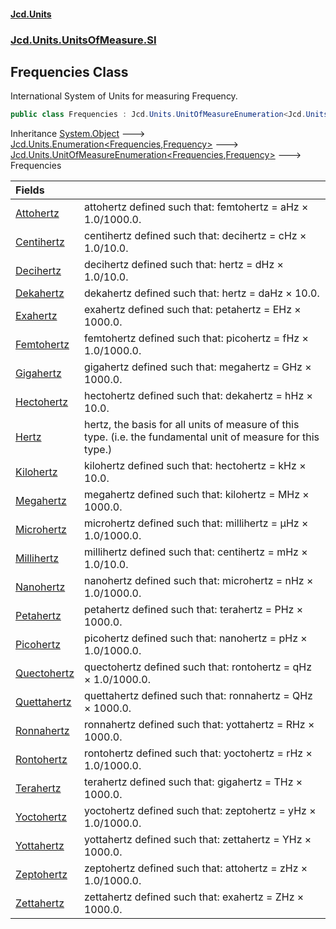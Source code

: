 #### [Jcd.Units](index.md 'index')

### [Jcd.Units.UnitsOfMeasure.SI](Jcd.Units.UnitsOfMeasure.SI.md 'Jcd.Units.UnitsOfMeasure.SI')

## Frequencies Class

International System of Units for measuring Frequency.

```csharp
public class Frequencies : Jcd.Units.UnitOfMeasureEnumeration<Jcd.Units.UnitsOfMeasure.SI.Frequencies, Jcd.Units.UnitTypes.Frequency>
```

Inheritance [System.Object](https://docs.microsoft.com/en-us/dotnet/api/System.Object 'System.Object') &#129106; [Jcd.Units.Enumeration&lt;](Enumeration_TEnumeration,T_.md 'Jcd.Units.Enumeration<TEnumeration,T>')[Frequencies](Frequencies.md 'Jcd.Units.UnitsOfMeasure.SI.Frequencies')[,](Enumeration_TEnumeration,T_.md 'Jcd.Units.Enumeration<TEnumeration,T>')[Frequency](Frequency.md 'Jcd.Units.UnitTypes.Frequency')[&gt;](Enumeration_TEnumeration,T_.md 'Jcd.Units.Enumeration<TEnumeration,T>') &#129106; [Jcd.Units.UnitOfMeasureEnumeration&lt;](UnitOfMeasureEnumeration_TEnumeration,T_.md 'Jcd.Units.UnitOfMeasureEnumeration<TEnumeration,T>')[Frequencies](Frequencies.md 'Jcd.Units.UnitsOfMeasure.SI.Frequencies')[,](UnitOfMeasureEnumeration_TEnumeration,T_.md 'Jcd.Units.UnitOfMeasureEnumeration<TEnumeration,T>')[Frequency](Frequency.md 'Jcd.Units.UnitTypes.Frequency')[&gt;](UnitOfMeasureEnumeration_TEnumeration,T_.md 'Jcd.Units.UnitOfMeasureEnumeration<TEnumeration,T>') &#129106; Frequencies

| Fields                                                                                          |                                                                                                               |
|:------------------------------------------------------------------------------------------------|:--------------------------------------------------------------------------------------------------------------|
| [Attohertz](Frequencies.Attohertz.md 'Jcd.Units.UnitsOfMeasure.SI.Frequencies.Attohertz')       | attohertz defined such that: femtohertz = aHz × 1.0/1000.0.                                                   |
| [Centihertz](Frequencies.Centihertz.md 'Jcd.Units.UnitsOfMeasure.SI.Frequencies.Centihertz')    | centihertz defined such that: decihertz = cHz × 1.0/10.0.                                                     |
| [Decihertz](Frequencies.Decihertz.md 'Jcd.Units.UnitsOfMeasure.SI.Frequencies.Decihertz')       | decihertz defined such that: hertz = dHz × 1.0/10.0.                                                          |
| [Dekahertz](Frequencies.Dekahertz.md 'Jcd.Units.UnitsOfMeasure.SI.Frequencies.Dekahertz')       | dekahertz defined such that: hertz = daHz × 10.0.                                                             |
| [Exahertz](Frequencies.Exahertz.md 'Jcd.Units.UnitsOfMeasure.SI.Frequencies.Exahertz')          | exahertz defined such that: petahertz = EHz × 1000.0.                                                         |
| [Femtohertz](Frequencies.Femtohertz.md 'Jcd.Units.UnitsOfMeasure.SI.Frequencies.Femtohertz')    | femtohertz defined such that: picohertz = fHz × 1.0/1000.0.                                                   |
| [Gigahertz](Frequencies.Gigahertz.md 'Jcd.Units.UnitsOfMeasure.SI.Frequencies.Gigahertz')       | gigahertz defined such that: megahertz = GHz × 1000.0.                                                        |
| [Hectohertz](Frequencies.Hectohertz.md 'Jcd.Units.UnitsOfMeasure.SI.Frequencies.Hectohertz')    | hectohertz defined such that: dekahertz = hHz × 10.0.                                                         |
| [Hertz](Frequencies.Hertz.md 'Jcd.Units.UnitsOfMeasure.SI.Frequencies.Hertz')                   | hertz, the basis for all units of measure of this type. (i.e. the fundamental unit of measure for this type.) |
| [Kilohertz](Frequencies.Kilohertz.md 'Jcd.Units.UnitsOfMeasure.SI.Frequencies.Kilohertz')       | kilohertz defined such that: hectohertz = kHz × 10.0.                                                         |
| [Megahertz](Frequencies.Megahertz.md 'Jcd.Units.UnitsOfMeasure.SI.Frequencies.Megahertz')       | megahertz defined such that: kilohertz = MHz × 1000.0.                                                        |
| [Microhertz](Frequencies.Microhertz.md 'Jcd.Units.UnitsOfMeasure.SI.Frequencies.Microhertz')    | microhertz defined such that: millihertz = μHz × 1.0/1000.0.                                                  |
| [Millihertz](Frequencies.Millihertz.md 'Jcd.Units.UnitsOfMeasure.SI.Frequencies.Millihertz')    | millihertz defined such that: centihertz = mHz × 1.0/10.0.                                                    |
| [Nanohertz](Frequencies.Nanohertz.md 'Jcd.Units.UnitsOfMeasure.SI.Frequencies.Nanohertz')       | nanohertz defined such that: microhertz = nHz × 1.0/1000.0.                                                   |
| [Petahertz](Frequencies.Petahertz.md 'Jcd.Units.UnitsOfMeasure.SI.Frequencies.Petahertz')       | petahertz defined such that: terahertz = PHz × 1000.0.                                                        |
| [Picohertz](Frequencies.Picohertz.md 'Jcd.Units.UnitsOfMeasure.SI.Frequencies.Picohertz')       | picohertz defined such that: nanohertz = pHz × 1.0/1000.0.                                                    |
| [Quectohertz](Frequencies.Quectohertz.md 'Jcd.Units.UnitsOfMeasure.SI.Frequencies.Quectohertz') | quectohertz defined such that: rontohertz = qHz × 1.0/1000.0.                                                 |
| [Quettahertz](Frequencies.Quettahertz.md 'Jcd.Units.UnitsOfMeasure.SI.Frequencies.Quettahertz') | quettahertz defined such that: ronnahertz = QHz × 1000.0.                                                     |
| [Ronnahertz](Frequencies.Ronnahertz.md 'Jcd.Units.UnitsOfMeasure.SI.Frequencies.Ronnahertz')    | ronnahertz defined such that: yottahertz = RHz × 1000.0.                                                      |
| [Rontohertz](Frequencies.Rontohertz.md 'Jcd.Units.UnitsOfMeasure.SI.Frequencies.Rontohertz')    | rontohertz defined such that: yoctohertz = rHz × 1.0/1000.0.                                                  |
| [Terahertz](Frequencies.Terahertz.md 'Jcd.Units.UnitsOfMeasure.SI.Frequencies.Terahertz')       | terahertz defined such that: gigahertz = THz × 1000.0.                                                        |
| [Yoctohertz](Frequencies.Yoctohertz.md 'Jcd.Units.UnitsOfMeasure.SI.Frequencies.Yoctohertz')    | yoctohertz defined such that: zeptohertz = yHz × 1.0/1000.0.                                                  |
| [Yottahertz](Frequencies.Yottahertz.md 'Jcd.Units.UnitsOfMeasure.SI.Frequencies.Yottahertz')    | yottahertz defined such that: zettahertz = YHz × 1000.0.                                                      |
| [Zeptohertz](Frequencies.Zeptohertz.md 'Jcd.Units.UnitsOfMeasure.SI.Frequencies.Zeptohertz')    | zeptohertz defined such that: attohertz = zHz × 1.0/1000.0.                                                   |
| [Zettahertz](Frequencies.Zettahertz.md 'Jcd.Units.UnitsOfMeasure.SI.Frequencies.Zettahertz')    | zettahertz defined such that: exahertz = ZHz × 1000.0.                                                        |
